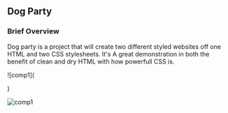 ## Dog Party

### Brief Overview
Dog party is a project that will create two different styled websites off one HTML and two CSS stylesheets. It's A great demonstration in both the benefit of clean and dry HTML with how powerfull CSS is.
 
 ![comp1](<blockquote class="imgur-embed-pub" lang="en" data-id="a/D6FLy71"><a href="//imgur.com/a/D6FLy71"></a></blockquote><script async src="//s.imgur.com/min/embed.js" charset="utf-8"></script>)
 
 ![comp1](https://imgur.com/a/D6FLy71)
